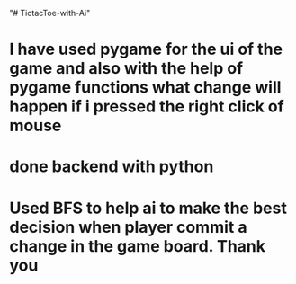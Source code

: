 "# TictacToe-with-Ai" 
# I have used pygame for the ui of the game and also with the help of pygame functions what change will happen if i pressed the right click of mouse 
# done backend with python 
# Used BFS to help ai to make the best decision when player commit a change in the game board. Thank you 
